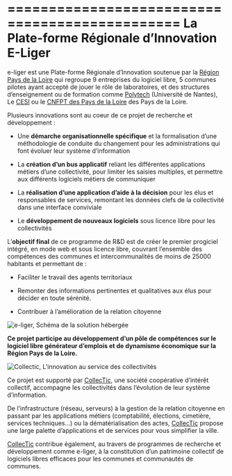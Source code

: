 ===============================================
La Plate-forme Régionale d’Innovation E-Liger
===============================================

e-liger est une Plate-forme Régionale d’Innovation soutenue par la 
[Région Pays de la Loire](http://www.paysdelaloire.fr/ "Région Pays de la Loire") qui regroupe 9 entreprises 
du logiciel libre, 5 communes pilotes ayant accepté de jouer le rôle de laboratoires, et des structures 
d’enseignement ou de formation comme [Polytech](http://www.polytech.univ-nantes.fr/ "Polytech") (Université 
de Nantes), Le [CESI](http://www.cesi.fr/centre-saint-nazaire.asp "CESI") ou le 
[CNFPT des Pays de la Loire](http://www.pdll.cnfpt.fr/ "CNFPT des Pays de la Loire") des Pays de la Loire.

Plusieurs innovations sont au coeur de ce projet de recherche et développement :

* Une **démarche organisationnelle spécifique** et la formalisation d’une méthodologie de conduite du 
changement pour les administrations qui font évoluer leur système d’information

* La **création d’un bus applicatif** reliant les différentes applications métiers d’une collectivité, 
pour limiter les saisies multiples, et permettre aux différents logiciels métiers de communiquer

* La **réalisation d’une application d’aide à la décision** pour les élus et responsables de services, 
remontant les données clefs de la collectivité dans une interface conviviale

* Le **développement de nouveaux logiciels** sous licence libre pour les collectivités

L’**objectif final** de ce programme de R&D est de créer le premier progiciel intégré, 
en mode web et sous licence libre, couvrant l’ensemble des compétences des communes et 
intercommunalités de moins de 25000 habitants et permettant de :

* Faciliter le travail des agents territoriaux

* Remonter des informations pertinentes et qualitatives aux élus pour décider en toute sérénité.

* Contribuer à l’amélioration de la relation citoyenne

![e-liger, Schéma de la solution hébergée](https://raw.github.com/e-liger/eliger.presentation/master/images/schema-e-liger.png "e-liger, Une solution hébergée au service des collectivités")

**Ce projet participe au développement d’un pôle de compétences sur le logiciel libre générateur 
d’emplois et de dynamisme économique sur la Région Pays de la Loire.**

![Collectic, L'innovation au service des collectivités](https://raw.github.com/e-liger/eliger.presentation/master/images/logo-collectic.png "Collectic, L'innovation au service des collectivités")

Ce projet est supporté par [CollecTic](http://www.collectic.fr/ "CollecTic"), une société coopérative d’intérêt 
collectif, accompagne les collectivités dans l’évolution de leur système d’information.

De l’infrastructure (réseau, serveurs) à la gestion de la relation citoyenne en passant par les applications 
métiers (comptabilité, élections, cimetière, services techniques...) ou la dématérialisation des actes, 
[CollecTic](http://www.collectic.fr/ "CollecTic") propose une large palette d’applications et de services 
pour vous simplifier la ville.

[CollecTic](http://www.collectic.fr/ "CollecTic") contribue également, au travers de programmes de recherche 
et développement comme e-liger, à la constitution d’un patrimoine collectif de logiciels libres efficaces 
pour les communes et communautés de communes.

